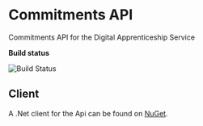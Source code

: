 # Commitments API #

Commitments API for the Digital Apprenticeship Service

**Build status**

![Build Status](https://sfa-gov-uk.visualstudio.com/_apis/public/build/definitions/c39e0c0b-7aff-4606-b160-3566f3bbce23/134/badge)


## Client ##

A .Net client for the Api can be found on [NuGet](https://www.nuget.org/packages/SFA.DAS.Tasks.Api.Client/).
